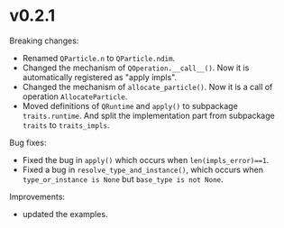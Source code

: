 # v0.2.1

Breaking changes:

* Renamed `QParticle.n` to `QParticle.ndim`.
* Changed the mechanism of `QOperation.__call__()`. Now it is automatically registered as "apply impls".
* Changed the mechanism of `allocate_particle()`. Now it is a call of operation `AllocateParticle`.
* Moved definitions of `QRuntime` and `apply()` to subpackage `traits.runtime`.
  And split the implementation part from subpackage `traits` to `traits_impls`.

Bug fixes:

* Fixed the bug in `apply()` which occurs when `len(impls_error)==1`.
* Fixed a bug in `resolve_type_and_instance()`,
  which occurs when `type_or_instance is None` but `base_type is not None`.

Improvements:

* updated the examples.
